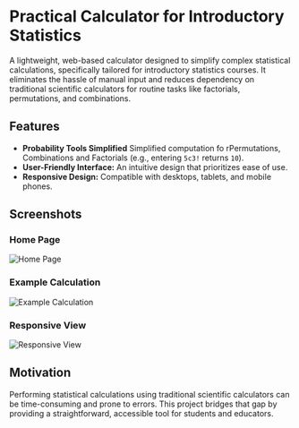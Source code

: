 # Practical Calculator for Introductory Statistics

A lightweight, web-based calculator designed to simplify complex statistical calculations, specifically tailored for introductory statistics courses. It eliminates the hassle of manual input and reduces dependency on traditional scientific calculators for routine tasks like factorials, permutations, and combinations.

## Features

- **Probability Tools Simplified** Simplified computation fo rPermutations, Combinations and Factorials (e.g., entering `5c3!` returns `10`).
- **User-Friendly Interface:** An intuitive design that prioritizes ease of use.
- **Responsive Design:** Compatible with desktops, tablets, and mobile phones.

## Screenshots

### Home Page
![Home Page](path/to/image1.png)

### Example Calculation
![Example Calculation](path/to/image2.png)

### Responsive View
![Responsive View](path/to/image3.png)

## Motivation

Performing statistical calculations using traditional scientific calculators can be time-consuming and prone to errors. This project bridges that gap by providing a straightforward, accessible tool for students and educators.


